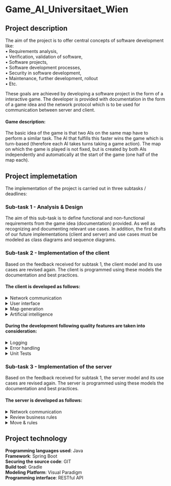 # Game_AI_Universitaet_Wien


## Project description


The aim of the project is to offer central concepts of software development like:<br/>
• Requirements analysis,<br/>
• Verification, validation of software,<br/>
• Software projects,<br/>
• Software development processes,<br/>
• Security in software development,<br/>
• Maintenance, further development, rollout<br/>
• Etc.<br/>


These goals are achieved by developing a software project in the form of a interactive game. The developer is provided with documentation in the form of 
a game idea and the network protocol which is to be used for communication between server and client.


#### Game description:

The basic idea of the game is that two AIs on the same map have to perform a similar task. The AI that fulfills this faster wins the game which
is turn-based (therefore each AI takes turns taking a game action). The map on which the game is played is not fixed, but is created by both AIs
independently and automatically at the start of the game (one half of the map each).



## Project implemetation


The implementation of the project is carried out in three subtasks / deadlines:



### Sub-task 1 - Analysis & Design 


The aim of this sub-task is to define functional and non-functional requirements 
from the game idea (documentation) provided. As well as recognizing and documenting relevant use cases. In addition, 
the first drafts of our future implementations (client and server) and use cases must be modeled as class diagrams and sequence diagrams.



### Sub-task 2 - Implementation of the client 


Based on the feedback received for subtask 1, the client model and its use cases are revised again. 
The client is programmed using these models the documentation  and best practices.

#### The client is developed as follows:

<details>
<summary>Network communication</summary>
<p> 
The client must be able to communicate with the network interface specified by the
course management. This creates a common basis so that two different clients, e.g.
in a tournament, can play against each other. The server serves as a middleman and
ensures compliance with the rules of the game. REST and the WebClient integrated
in Spring are used for this.
</p>
</details>


<details>
<summary>User interface</summary>
<p>
Visualize the course of the game, i.e. all information available about the game card, 
which, for example, has been transmitted by the server (e.g. terrain types and treasure
or castle positions) using the MVC pattern.It must also be clear where on the map the 
characters of both AIs are currently located in order to visualize their movements.
</p>
</details>


<details>
<summary>Map generation</summary>
<p>
Implementing an algorithm that generates the half of the map required during the start of
the game for the given card size while paying attention to the rules and restrictions
defined in the game idea.
</p>
</details>
	

<details>
<summary>Artificial intelligence</summary>
<p>
Develop an artificial intelligence that, based on the current state of the game,
calculates the next suitable actions (like movements of the game character).
</p>
</details>



#### During the development following quality features are taken into consideration:


<details>
<summary>Logging</summary>
<p>
Log the behavior of the implementation to a sufficient extent. This includes the occurrence of
errors, important states such as the start of a new game, the background to why a player's
behavior was recognized as a rule violation, etc.
</p>
</details>


<details>
<summary>Error handling</summary>
<p>
Identifyint places where self-defined exceptions can be used. Apply best practices and
create individual exception classes.
</p>
</details>


<details>
<summary>Unit Tests</summary>
<p>
Create an appropriate number of unit tests (data-driven tests, negative tests and tests that
implements mocking via Mockito). A test coverage of at least 60% must be achieved
</p>
</details>


### Sub-task 3 - Implementation of the server 


Based on the feedback received for subtask 1, the server model and its use cases are revised again. 
The server is programmed using these models the documentation and best practices.

#### The server is developed as follows:



<details>
<summary>Network communication</summary>
<p>
The server must be able to communicate with the client implemented in 
subtask 2 and the test client provided by the course via the specified network
interfaces(see network protocol). This means that the messages from the clients 
should be accepted, processed and answered by the server. 
</p>
</details>
	

<details>
<summary>Review business rules</summary>
<p>
Implement the necessary logic to check at least eight of the business rules 
described in the game idea and relevant for the first four endpoints.
</p>
</details>

	
<details>
<summary>Move & rules</summary>
<p>
This includes accepting, processing and answering the incoming movement requests of the
clients. It should also be possible to fulfill the goals described in the game idea in 
order to win a game in the correct way (moving, collecting treasure, visibility, etc.).
</p>
</details>


## Project technology


**Programming languages used**: Java <br/>
**Framework**: Spring Boot <br/>
**Securing the source code**: GIT  <br/>
**Build tool**: Gradle  <br/>
**Modeling Platform**: Visual Paradigm <br/>
**Programming interface**: RESTful API <br/>
